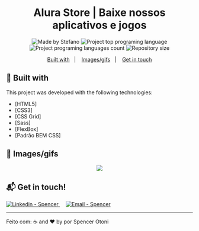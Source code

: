 <h1 align="center">
    Alura Store | Baixe nossos aplicativos e jogos
</h1>

<p align="center">
    <img alt="Made by Stefano" src="https://img.shields.io/badge/made%20by-Spencer Otoni-%2300AFA2">
    <img alt="Project top programing language" src="https://img.shields.io/github/languages/top/SpencerOtoni/Formacao-Front-End?color=00AFA2">
    <img alt="Project programing languages count" src="https://img.shields.io/github/languages/count/SpencerOtoni/Formacao-Front-End?color=00AFA2">
    <img alt="Repository size" src="https://img.shields.io/github/repo-size/SpencerOtoni/Formacao-Front-End?color=00AFA2">
</p>

<p align="center">
  <a href="#rocket-built-with">Built with</a>&nbsp;&nbsp;&nbsp;|&nbsp;&nbsp;&nbsp;
  <a href="#iphone-images">Images/gifs</a>&nbsp;&nbsp;&nbsp;|&nbsp;&nbsp;&nbsp;
  <a href="#mailbox_with_mail-get-in-touch">Get in touch</a>
</p>

## :rocket: Built with

This project was developed with the following technologies:

-  [HTML5]
-  [CSS3]
-  [CSS Grid]
-  [Sass]
-  [FlexBox]
-  [Padrão BEM CSS]
 
## :iphone: Images/gifs

<p align="center">
  <img src="https://user-images.githubusercontent.com/61856036/104388749-9e661b80-5518-11eb-8ef4-97c4139aef68.gif">
</p>


## :mailbox_with_mail: Get in touch!

<a href="https://www.linkedin.com/in/spencer-otoni-desenvolvedor/" target="_blank" >
  <img alt="Linkedin - Spencer" src="https://img.shields.io/badge/Linkedin--%23F8952D?style=social&logo=linkedin">
</a>&nbsp;&nbsp;&nbsp;
<a href="mailto:sspencerotoni@gmail.com" target="_blank" >
  <img alt="Email - Spencer" src="https://img.shields.io/badge/Email--%23F8952D?style=social&logo=gmail">
</a> 

---

Feito com: ☕ and ❤️ by por Spencer Otoni
